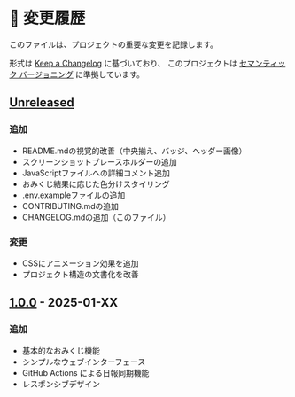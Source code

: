 # 📝 変更履歴

このファイルは、プロジェクトの重要な変更を記録します。

形式は [Keep a Changelog](https://keepachangelog.com/ja/1.0.0/) に基づいており、
このプロジェクトは [セマンティック バージョニング](https://semver.org/lang/ja/) に準拠しています。

## [Unreleased]

### 追加
- README.mdの視覚的改善（中央揃え、バッジ、ヘッダー画像）
- スクリーンショットプレースホルダーの追加
- JavaScriptファイルへの詳細コメント追加
- おみくじ結果に応じた色分けスタイリング
- .env.exampleファイルの追加
- CONTRIBUTING.mdの追加
- CHANGELOG.mdの追加（このファイル）

### 変更
- CSSにアニメーション効果を追加
- プロジェクト構造の文書化を改善

## [1.0.0] - 2025-01-XX

### 追加
- 基本的なおみくじ機能
- シンプルなウェブインターフェース
- GitHub Actions による日報同期機能
- レスポンシブデザイン

[Unreleased]: https://github.com/your-username/daily-report-hub_sample1/compare/v1.0.0...HEAD
[1.0.0]: https://github.com/your-username/daily-report-hub_sample1/releases/tag/v1.0.0